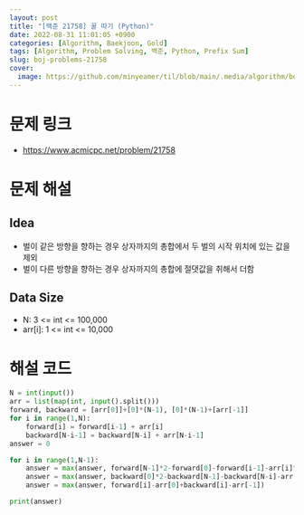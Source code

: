 ```yaml
---
layout: post
title: "[백준 21758] 꿀 따기 (Python)"
date: 2022-08-31 11:01:05 +0900
categories: [Algorithm, Baekjoon, Gold]
tags: [Algorithm, Problem Solving, 백준, Python, Prefix Sum]
slug: boj-problems-21758
cover:
  image: https://github.com/minyeamer/til/blob/main/.media/algorithm/boj-logo.png?raw=true
---
```


# 문제 링크
- https://www.acmicpc.net/problem/21758

# 문제 해설

## Idea
- 벌이 같은 방향을 향하는 경우 상자까지의 총합에서 두 벌의 시작 위치에 있는 값을 제외
- 벌이 다른 방향을 향하는 경우 상자까지의 총합에 절댓값을 취해서 더함

## Data Size
- N: 3 <= int <= 100,000
- arr[i]: 1 <= int <= 10,000

# 해설 코드

```python
N = int(input())
arr = list(map(int, input().split()))
forward, backward = [arr[0]]+[0]*(N-1), [0]*(N-1)+[arr[-1]]
for i in range(1,N):
    forward[i] = forward[i-1] + arr[i]
    backward[N-i-1] = backward[N-i] + arr[N-i-1]
answer = 0

for i in range(1,N-1):
    answer = max(answer, forward[N-1]*2-forward[0]-forward[i-1]-arr[i]*2)
    answer = max(answer, backward[0]*2-backward[N-1]-backward[N-i]-arr[N-i-1]*2)
    answer = max(answer, forward[i]-arr[0]+backward[i]-arr[-1])

print(answer)
```